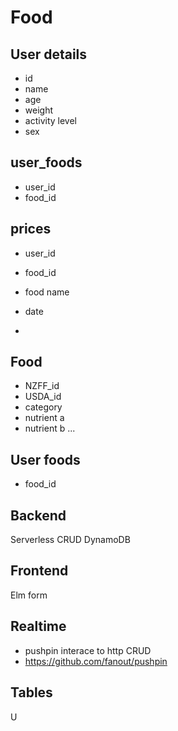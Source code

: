 # Food

## User details
 - id
 - name
 - age
 - weight
 - activity level
 - sex

## user_foods
  - user_id
  - food_id

## prices
  - user_id
  - food_id
  - food name
  - date
    
 - 

## Food
  - NZFF_id
  - USDA_id
  - category
  - nutrient a 
  - nutrient b
  ...




## User foods
 - food_id


## Backend 

Serverless CRUD
DynamoDB

## Frontend

Elm form



## Realtime

- pushpin interace to http CRUD
- https://github.com/fanout/pushpin

## Tables

U


